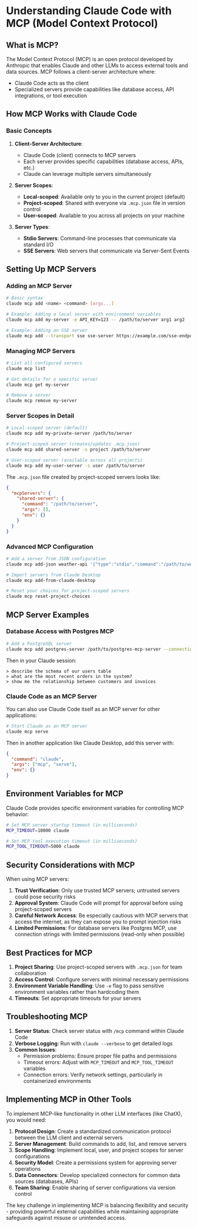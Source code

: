 # Understanding Claude Code with MCP (Model Context Protocol)

## What is MCP?

The Model Context Protocol (MCP) is an open protocol developed by Anthropic that enables Claude and other LLMs to access external tools and data sources. MCP follows a client-server architecture where:
- Claude Code acts as the client
- Specialized servers provide capabilities like database access, API integrations, or tool execution

## How MCP Works with Claude Code

### Basic Concepts

1. **Client-Server Architecture**:
   - Claude Code (client) connects to MCP servers
   - Each server provides specific capabilities (database access, APIs, etc.)
   - Claude can leverage multiple servers simultaneously

2. **Server Scopes**:
   - **Local-scoped**: Available only to you in the current project (default)
   - **Project-scoped**: Shared with everyone via `.mcp.json` file in version control
   - **User-scoped**: Available to you across all projects on your machine

3. **Server Types**:
   - **Stdio Servers**: Command-line processes that communicate via standard I/O
   - **SSE Servers**: Web servers that communicate via Server-Sent Events

## Setting Up MCP Servers

### Adding an MCP Server

```bash
# Basic syntax
claude mcp add <name> <command> [args...]

# Example: Adding a local server with environment variables
claude mcp add my-server -e API_KEY=123 -- /path/to/server arg1 arg2

# Example: Adding an SSE server
claude mcp add --transport sse sse-server https://example.com/sse-endpoint
```

### Managing MCP Servers

```bash
# List all configured servers
claude mcp list

# Get details for a specific server
claude mcp get my-server

# Remove a server
claude mcp remove my-server
```

### Server Scopes in Detail

```bash
# Local-scoped server (default)
claude mcp add my-private-server /path/to/server

# Project-scoped server (creates/updates .mcp.json)
claude mcp add shared-server -s project /path/to/server

# User-scoped server (available across all projects)
claude mcp add my-user-server -s user /path/to/server
```

The `.mcp.json` file created by project-scoped servers looks like:
```json
{
  "mcpServers": {
    "shared-server": {
      "command": "/path/to/server",
      "args": [],
      "env": {}
    }
  }
}
```

### Advanced MCP Configuration

```bash
# Add a server from JSON configuration
claude mcp add-json weather-api '{"type":"stdio","command":"/path/to/weather-cli","args":["--api-key","abc123"],"env":{"CACHE_DIR":"/tmp"}}'

# Import servers from Claude Desktop
claude mcp add-from-claude-desktop

# Reset your choices for project-scoped servers
claude mcp reset-project-choices
```

## MCP Server Examples

### Database Access with Postgres MCP

```bash
# Add a PostgreSQL server
claude mcp add postgres-server /path/to/postgres-mcp-server --connection-string "postgresql://user:pass@localhost:5432/mydb"
```

Then in your Claude session:
```
> describe the schema of our users table
> what are the most recent orders in the system?
> show me the relationship between customers and invoices
```

### Claude Code as an MCP Server

You can also use Claude Code itself as an MCP server for other applications:

```bash
# Start Claude as an MCP server
claude mcp serve
```

Then in another application like Claude Desktop, add this server with:
```json
{
  "command": "claude",
  "args": ["mcp", "serve"],
  "env": {}
}
```

## Environment Variables for MCP

Claude Code provides specific environment variables for controlling MCP behavior:

```bash
# Set MCP server startup timeout (in milliseconds)
MCP_TIMEOUT=10000 claude

# Set MCP tool execution timeout (in milliseconds)
MCP_TOOL_TIMEOUT=5000 claude
```

## Security Considerations with MCP

When using MCP servers:

1. **Trust Verification**: Only use trusted MCP servers; untrusted servers could pose security risks
2. **Approval System**: Claude Code will prompt for approval before using project-scoped servers
3. **Careful Network Access**: Be especially cautious with MCP servers that access the internet, as they can expose you to prompt injection risks
4. **Limited Permissions**: For database servers like Postgres MCP, use connection strings with limited permissions (read-only when possible)

## Best Practices for MCP

1. **Project Sharing**: Use project-scoped servers with `.mcp.json` for team collaboration
2. **Access Control**: Configure servers with minimal necessary permissions
3. **Environment Variable Handling**: Use `-e` flag to pass sensitive environment variables rather than hardcoding them
4. **Timeouts**: Set appropriate timeouts for your servers

## Troubleshooting MCP

1. **Server Status**: Check server status with `/mcp` command within Claude Code
2. **Verbose Logging**: Run with `claude --verbose` to get detailed logs
3. **Common Issues**:
   - Permission problems: Ensure proper file paths and permissions
   - Timeout errors: Adjust with `MCP_TIMEOUT` and `MCP_TOOL_TIMEOUT` variables
   - Connection errors: Verify network settings, particularly in containerized environments

## Implementing MCP in Other Tools

To implement MCP-like functionality in other LLM interfaces (like ChatX), you would need:

1. **Protocol Design**: Create a standardized communication protocol between the LLM client and external servers
2. **Server Management**: Build commands to add, list, and remove servers
3. **Scope Handling**: Implement local, user, and project scopes for server configurations
4. **Security Model**: Create a permissions system for approving server operations
5. **Data Connectors**: Develop specialized connectors for common data sources (databases, APIs)
6. **Team Sharing**: Enable sharing of server configurations via version control

The key challenge in implementing MCP is balancing flexibility and security - providing powerful external capabilities while maintaining appropriate safeguards against misuse or unintended access.